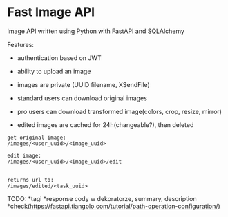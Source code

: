 # Fast Image API


Image API written using Python with FastAPI and SQLAlchemy

Features:
* authentication based on JWT
* ability to upload an image

* images are private (UUID filename, XSendFile)

* standard users can download original images
* pro users can download transformed image(colors, crop, resize, mirror)

* edited images are cached for 24h(changeable?), then deleted


```
get original image:
/images/<user_uuid>/<image_uuid>

edit image:
/images/<user_uuid>/<image_uuid>/edit


returns url to:
/images/edited/<task_uuid>
```

TODO:
*tagi
*response cody w dekoratorze, summary, description 
*check(https://fastapi.tiangolo.com/tutorial/path-operation-configuration/)
